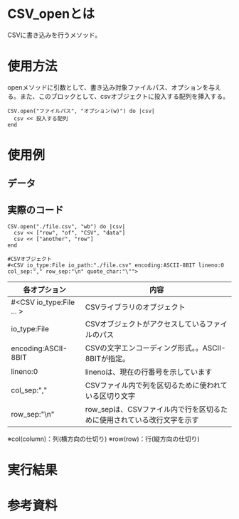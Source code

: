 # CSV_openとは
CSVに書き込みを行うメソッド。

# 使用方法

openメソッドに引数として、書き込み対象ファイルパス、オプションを与える。また、このブロックとして、csvオブジェクトに投入する配列を挿入する。

```
CSV.open("ファイルパス", "オプション(w)") do |csv|
  csv << 投入する配列
end
```


# 使用例
## データ
## 実際のコード

```
CSV.open("./file.csv", "wb") do |csv|
  csv << ["row", "of", "CSV", "data"]
  csv << ["another", "row"]
end
```

```
#CSVオブジェクト
#<CSV io_type:File io_path:"./file.csv" encoding:ASCII-8BIT lineno:0 col_sep:"," row_sep:"\n" quote_char:"\"">
```

| 各オプション             | 内容                                                                   |
|--------------------------|------------------------------------------------------------------------|
| #<CSV io_type:File ... > | CSVライブラリのオブジェクト                                            |
| io_type:File             | CSVオブジェクトがアクセスしているファイルのパス                        |
| encoding:ASCII-8BIT      | CSVの文字エンコーディング形式。。ASCII-8BITが指定。                    |
| lineno:0                 | linenoは、現在の行番号を示しています                                   |
| col_sep:","              | CSVファイル内で列を区切るために使われている区切り文字                  |
| row_sep:"\n"             | row_sepは、CSVファイル内で行を区切るために使用されている改行文字を示す |

※col(column)：列(横方向の仕切り)
※row(row)：行(縦方向の仕切り)


# 実行結果

# 参考資料
